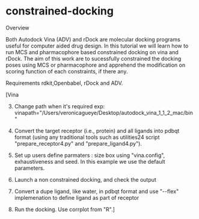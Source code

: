 # constrained-docking

Overview 

Both Autodock Vina (ADV) and rDock are molecular docking programs useful for computer aided drug design.
In this tutorial we will learn how to run MCS and pharmacophore based constrained docking on vina and rDock. The aim of this work are to sucessfully constrained the docking poses using MCS or pharmacophore and apprehend the modification on scoring function of each constraints, if there any.

Requirements
rdkit,Openbabel, rDock and ADV.


[Vina

3) Change path when it's required  exp: vinapath="/Users/veronicagueye/Desktop/autodock_vina_1_1_2_mac/bin"

4) Convert the target receptor (i.e., protein) and all ligands into pdbqt format (using any traditional tools such as utilities24 script "prepare_receptor4.py" and "prepare_ligand4.py").

5) Set up users define parmaters : size box using "vina.config", exhaustiveness and seed. In this example we use the default parameters.

6) Launch a non constrained docking, and check the output

7) Convert a dupe ligand, like water, in pdbqt format and use "--flex" implemenation to define ligand as part of receptor

8) Run the docking. Use corrplot from "R".]
